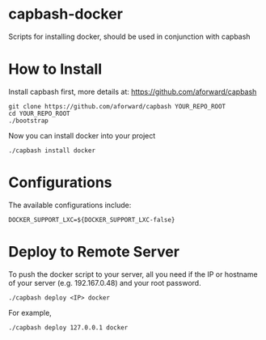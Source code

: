 capbash-docker
==============

Scripts for installing docker, should be used in conjunction with capbash

# How to Install #

Install capbash first, more details at:
https://github.com/aforward/capbash

```
git clone https://github.com/aforward/capbash YOUR_REPO_ROOT
cd YOUR_REPO_ROOT
./bootstrap
```

Now you can install docker into your project

```
./capbash install docker
```

# Configurations #

The available configurations include:

```
DOCKER_SUPPORT_LXC=${DOCKER_SUPPORT_LXC-false}
```


# Deploy to Remote Server #

To push the docker script to your server, all you need if the IP or hostname of your server (e.g. 192.167.0.48) and your root password.

```
./capbash deploy <IP> docker
```

For example,

```
./capbash deploy 127.0.0.1 docker
```
